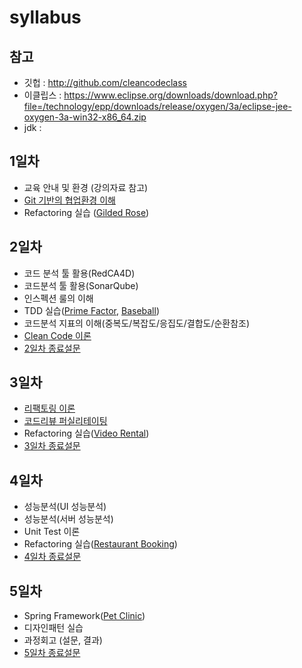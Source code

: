 # syllabus

## 참고
 * 깃헙 : http://github.com/cleancodeclass
 * 이클립스 : https://www.eclipse.org/downloads/download.php?file=/technology/epp/downloads/release/oxygen/3a/eclipse-jee-oxygen-3a-win32-x86_64.zip
 * jdk : 
## 1일차
 * 교육 안내 및 환경 (강의자료 참고)
 * [Git 기반의 협업환경 이해](https://github.com/cleancodeclass/listrefactoring)
 * Refactoring 실습 ([Gilded Rose](https://github.com/cleancodeclass/gilded-rose))
## 2일차
 * 코드 분석 툴 활용(RedCA4D)
 * 코드분석 툴 활용(SonarQube)
 * 인스펙션 룰의 이해
 * TDD 실습([Prime Factor](https://github.com/cleancodeclass/prime-factors), [Baseball](https://github.com/cleancodeclass/baseball))
 * 코드분석 지표의 이해(중복도/복잡도/응집도/결합도/순환참조)
 * [Clean Code 이론](https://github.com/cleancodeclass/cleancode_theory/wiki/Clean-Code)
 * [2일차 종료설문](https://forms.gle/ZFtGe7YMogiGKAuX9)
## 3일차
 * [리팩토링 이론](https://github.com/cleancodeclass/cleancode_theory/wiki/Refactoring)
 * [코드리뷰 퍼실리테이팅](https://github.com/cleancodeclass/cleancode_theory/wiki/Code-Review)
 * Refactoring 실습([Video Rental](https://github.com/cleancodeclass/video-rental))
 * [3일차 종료설문](https://forms.gle/EVWqRCTKeQTxaLkT9)
## 4일차
 * 성능분석(UI 성능분석)
 * 성능분석(서버 성능분석)
 * Unit Test 이론
 * Refactoring 실습([Restaurant Booking](https://github.com/cleancodeclass/restaurant-booking))
 * [4일차 종료설문](https://forms.gle/PyRCBCHjkDrnzyYA8)
## 5일차
 * Spring Framework([Pet Clinic](https://github.com/cleancodeclass/spring-framework-petclinic))
 * 디자인패턴 실습
 * 과정회고 (설문, 결과)
 * [5일차 종료설문](https://forms.gle/dfpukyWbZwRj8NKm8)
